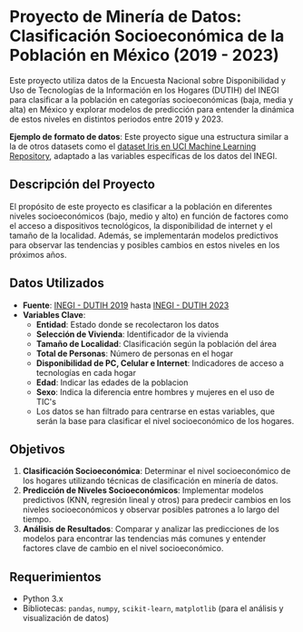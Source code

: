 # Proyecto de Minería de Datos: Clasificación Socioeconómica de la Población en México (2019 - 2023)

Este proyecto utiliza datos de la Encuesta Nacional sobre Disponibilidad y Uso de Tecnologías de la Información en los Hogares (DUTIH) del INEGI para clasificar a la población en categorías socioeconómicas (baja, media y alta) en México y explorar modelos de predicción para entender la dinámica de estos niveles en distintos periodos entre 2019 y 2023.

**Ejemplo de formato de datos**: Este proyecto sigue una estructura similar a la de otros datasets como el [dataset Iris en UCI Machine Learning Repository](https://archive.ics.uci.edu/dataset/53/iris), adaptado a las variables específicas de los datos del INEGI.

## Descripción del Proyecto

El propósito de este proyecto es clasificar a la población en diferentes niveles socioeconómicos (bajo, medio y alto) en función de factores como el acceso a dispositivos tecnológicos, la disponibilidad de internet y el tamaño de la localidad. Además, se implementarán modelos predictivos para observar las tendencias y posibles cambios en estos niveles en los próximos años.

## Datos Utilizados

- **Fuente**: [INEGI - DUTIH 2019](https://www.inegi.org.mx/programas/dutih/2019/#datos_abiertos) hasta [INEGI - DUTIH 2023](https://www.inegi.org.mx/programas/dutih/2023/#datos_abiertos)
- **Variables Clave**:
  - **Entidad**: Estado donde se recolectaron los datos
  - **Selección de Vivienda**: Identificador de la vivienda
  - **Tamaño de Localidad**: Clasificación según la población del área
  - **Total de Personas**: Número de personas en el hogar
  - **Disponibilidad de PC, Celular e Internet**: Indicadores de acceso a tecnologías en cada hogar
  - **Edad**: Indicar las edades de la poblacion
  - **Sexo**: Indica la diferencia entre hombres y mujeres en el uso de TIC's
  - Los datos se han filtrado para centrarse en estas variables, que serán la base para clasificar el nivel socioeconómico de los hogares.

## Objetivos

1. **Clasificación Socioeconómica**: Determinar el nivel socioeconómico de los hogares utilizando técnicas de clasificación en minería de datos.
2. **Predicción de Niveles Socioeconómicos**: Implementar modelos predictivos (KNN, regresión lineal y otros) para predecir cambios en los niveles socioeconómicos y observar posibles patrones a lo largo del tiempo.
3. **Análisis de Resultados**: Comparar y analizar las predicciones de los modelos para encontrar las tendencias más comunes y entender factores clave de cambio en el nivel socioeconómico.

## Requerimientos

- Python 3.x
- Bibliotecas: `pandas`, `numpy`, `scikit-learn`, `matplotlib` (para el análisis y visualización de datos)
